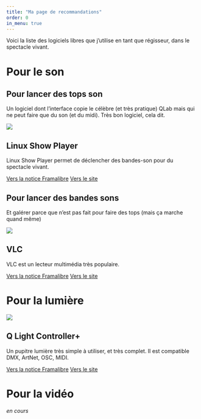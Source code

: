 ```yaml
---
title: "Ma page de recommandations"
order: 0
in_menu: true
---
```

Voici la liste des logiciels libres que j’utilise en tant que régisseur, dans le spectacle vivant.

# Pour le son
## Pour lancer des tops son
Un logiciel dont l’interface copie le célèbre (et très pratique) QLab mais qui ne peut faire que du son (et du midi). Très bon logiciel, cela dit.

  <article class="framalibre-notice">
    <div>
      <img src="https://framalibre.org/images/logo/Linux%20Show%20Player.png">
    </div>
    <div>
      <h2>Linux Show Player</h2>
      <p>Linux Show Player permet de déclencher des bandes-son pour du spectacle vivant.</p>
      <div>
        <a href="https://framalibre.org/notices/linux-show-player.html">Vers la notice Framalibre</a>
        <a href="https://linux-show-player.org/">Vers le site</a>
      </div>
    </div>
  </article>

## Pour lancer des bandes sons
Et galérer parce que n’est pas fait pour faire des tops (mais ça marche quand même)

  <article class="framalibre-notice">
    <div>
      <img src="https://framalibre.org/images/logo/VLC.png">
    </div>
    <div>
      <h2>VLC</h2>
      <p>VLC est un lecteur multimédia très populaire.</p>
      <div>
        <a href="https://framalibre.org/notices/vlc.html">Vers la notice Framalibre</a>
        <a href="https://www.videolan.org/vlc/">Vers le site</a>
      </div>
    </div>
  </article>


# Pour la lumière

  <article class="framalibre-notice">
    <div>
      <img src="https://framalibre.org/images/logo/Q%20Light%20Controller+.png">
    </div>
    <div>
      <h2>Q Light Controller+</h2>
      <p>Un pupitre lumière très simple à utiliser, et très complet. Il est compatible DMX, ArtNet, OSC, MIDI.</p>
      <div>
        <a href="https://framalibre.org/notices/q-light-controller.html">Vers la notice Framalibre</a>
        <a href="https://www.qlcplus.org/">Vers le site</a>
      </div>
    </div>
  </article>


# Pour la vidéo
*en cours* 